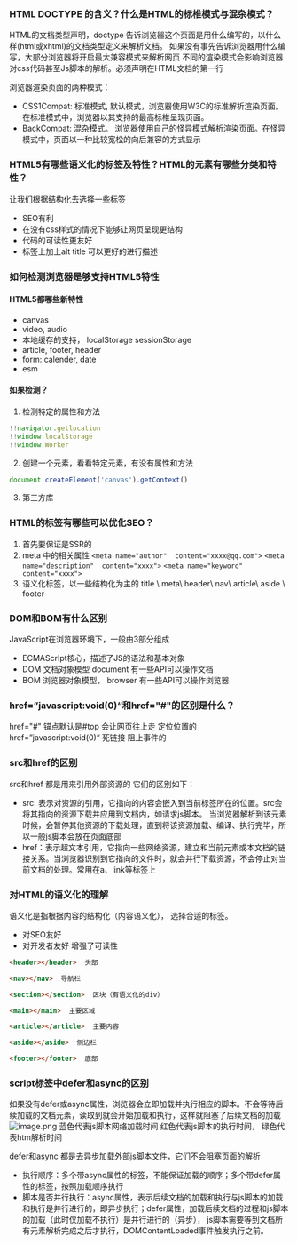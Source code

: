 ### HTML DOCTYPE 的含义？什么是HTML的标椎模式与混杂模式？
HTML的文档类型声明，doctype 告诉浏览器这个页面是用什么编写的，以什么样(html或xhtml)的文档类型定义来解析文档。
如果没有事先告诉浏览器用什么编写，大部分浏览器将开启最大兼容模式来解析网页
不同的渲染模式会影响浏览器对css代码甚至Js脚本的解析。必须声明在HTML文档的第一行

浏览器渲染页面的两种模式：
- CSS1Compat: 标准模式, 默认模式，浏览器使用W3C的标准解析渲染页面。在标准模式中，浏览器以其支持的最高标椎呈现页面。
- BackCompat: 混杂模式。 浏览器使用自己的怪异模式解析渲染页面。在怪异模式中，页面以一种比较宽松的向后兼容的方式显示

### HTML5有哪些语义化的标签及特性？HTML的元素有哪些分类和特性？
让我们根据结构化去选择一些标签

- SEO有利
- 在没有css样式的情况下能够让网页呈现更结构
- 代码的可读性更友好
- 标签上加上alt title 可以更好的进行描述 

### 如何检测浏览器是够支持HTML5特性

#### HTML5都哪些新特性
- canvas
- video, audio
- 本地缓存的支持， localStorage sessionStorage
- article, footer, header
- form: calender, date
- esm
#### 如果检测？
1. 检测特定的属性和方法
```js
!!navigator.getlocation
!!window.localStorage
!!window.Worker
```
2. 创建一个元素，看看特定元素，有没有属性和方法
```js
document.createElement('canvas').getContext()
```
3. 第三方库

### HTML的标签有哪些可以优化SEO？
1. 首先要保证是SSR的
2. meta 中的相关属性
	`<meta name="author"  content="xxxx@qq.com">`
	 `<meta name="description"  content="xxxx">`
	`<meta name="keyword"  content="xxxx">`
3. 语义化标签，以一些结构化为主的  title \ meta\ header\ nav\ article\ aside \ footer

### DOM和BOM有什么区别
JavaScript在浏览器环境下，一般由3部分组成
- ECMAScrIpt核心，描述了JS的语法和基本对象
- DOM 文档对象模型 document  有一些API可以操作文档
- BOM 浏览器对象模型， browser 有一些API可以操作浏览器


###  href=”javascript:void(0)“和href="#"的区别是什么？
href="#" 锚点默认是#top 会让网页往上走  定位位置的
href=”javascript:void(0)“ 死链接 阻止事件的 

### src和href的区别
src和href 都是用来引用外部资源的 它们的区别如下：
- src: 表示对资源的引用，它指向的内容会嵌入到当前标签所在的位置。src会将其指向的资源下载并应用到文档内，如请求js脚本。 当浏览器解析到该元素时候，会暂停其他资源的下载处理，直到将该资源加载、编译、执行完毕，所以一般js脚本会放在页面底部
- href：表示超文本引用，它指向一些网络资源，建立和当前元素或本文档的链接关系。当浏览器识别到它指向的文件时，就会并行下载资源，不会停止对当前文档的处理。常用在a、link等标签上


### 对HTML的语义化的理解
语义化是指根据内容的结构化（内容语义化）， 选择合适的标签。
- 对SEO友好
- 对开发者友好 增强了可读性

```html
<header></header>  头部

<nav></nav>  导航栏

<section></section>  区块（有语义化的div）

<main></main>  主要区域

<article></article>  主要内容

<aside></aside>  侧边栏

<footer></footer>  底部
```

### script标签中defer和async的区别
如果没有defer或async属性，浏览器会立即加载并执行相应的脚本。不会等待后续加载的文档元素，读取到就会开始加载和执行，这样就阻塞了后续文档的加载
![image.png](https://p3-juejin.byteimg.com/tos-cn-i-k3u1fbpfcp/b0a8a139519f46dfa2d1992c58eb5397~tplv-k3u1fbpfcp-zoom-in-crop-mark:4536:0:0:0.awebp)
蓝色代表js脚本网络加载时间  红色代表js脚本的执行时间， 绿色代表htm解析时间

defer和async 都是去异步加载外部js脚本文件，它们不会阻塞页面的解析
- 执行顺序：多个带async属性的标签，不能保证加载的顺序；多个带defer属性的标签，按照加载顺序执行
- 脚本是否并行执行：async属性，表示后续文档的加载和执行与js脚本的加载和执行是并行进行的，即异步执行；defer属性，加载后续文档的过程和js脚本的加载（此时仅加载不执行）是并行进行的（异步）， js脚本需要等到文档所有元素解析完成之后才执行，DOMContentLoaded事件触发执行之前。
